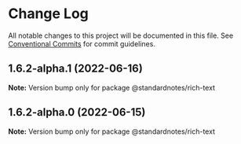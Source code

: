 # Change Log

All notable changes to this project will be documented in this file.
See [Conventional Commits](https://conventionalcommits.org) for commit guidelines.

## 1.6.2-alpha.1 (2022-06-16)

**Note:** Version bump only for package @standardnotes/rich-text

## 1.6.2-alpha.0 (2022-06-15)

**Note:** Version bump only for package @standardnotes/rich-text
